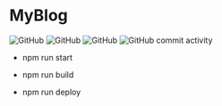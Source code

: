 
# MyBlog 


<img alt="GitHub" src="https://img.shields.io/github/license/brainstormslab/MyBlog">
<img alt="GitHub" src="https://img.shields.io/npm/v/npm">
<img alt="GitHub" src="https://img.shields.io/github/package-json/v/brainstormslab/myblog">
<img alt="GitHub commit activity" src="https://img.shields.io/github/commit-activity/w/brainstormslab/myblog">



- npm run start

- npm run build

- npm run deploy

